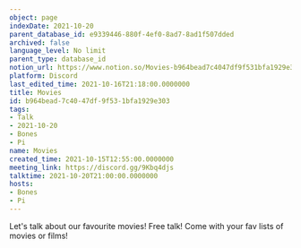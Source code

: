 ```yaml
---
object: page
indexDate: 2021-10-20
parent_database_id: e9339446-880f-4ef0-8ad7-8ad1f507dded
archived: false
language_level: No limit
parent_type: database_id
notion_url: https://www.notion.so/Movies-b964bead7c4047df9f531bfa1929e303
platform: Discord
last_edited_time: 2021-10-16T21:18:00.0000000
title: Movies
id: b964bead-7c40-47df-9f53-1bfa1929e303
tags:
- Talk
- 2021-10-20
- Bones
- Pi
name: Movies
created_time: 2021-10-15T12:55:00.0000000
meeting_link: https://discord.gg/9Kbq4djs
talktime: 2021-10-20T21:00:00.0000000
hosts:
- Bones
- Pi
---
```


Let's talk about our favourite movies!
Free talk! Come with your fav lists of movies or films!


